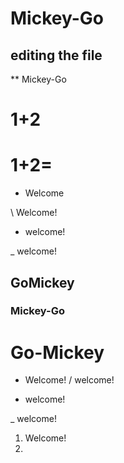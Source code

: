# Mickey-Go

## editing the file

** Mickey-Go

1+2
=

1+2=
= 

+ Welcome

\ Welcome!

- welcome!

_ welcome! 

## GoMickey
### Mickey-Go
# Go-Mickey

* Welcome!
/ welcome!
- welcome!

_ welcome!

1. Welcome!
2. 
